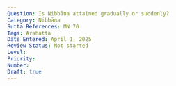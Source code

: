 ```yaml
---
Question: Is Nibbāna attained gradually or suddenly?
Category: Nibbāna
Sutta References: MN 70
Tags: Arahatta
Date Entered: April 1, 2025
Review Status: Not started
Level: 
Priority: 
Number: 
Draft: true
---
```

